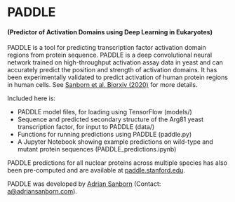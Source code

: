 # PADDLE
#### (Predictor of Activation Domains using Deep Learning in Eukaryotes)

PADDLE is a tool for predicting transcription factor activation domain regions from protein sequence. PADDLE is a deep convolutional neural network trained on high-throughput activation assay data in yeast and can accurately predict the position and strength of activation domains. It has been experimentally validated to predict activation of human protein regions in human cells. See [Sanborn et al. Biorxiv (2020)](https://www.biorxiv.org/content/10.1101/2020.12.18.423551v1) for more details. 

Included here is:
- PADDLE model files, for loading using TensorFlow (models/)
- Sequence and predicted secondary structure of the Arg81 yeast transcription factor, for input to PADDLE (data/)
- Functions for running predictions using PADDLE (paddle.py)
- A Jupyter Notebook showing example predictions on wild-type and mutant protein sequences (PADDLE_predictions.ipynb)

PADDLE predictions for all nuclear proteins across multiple species has also been pre-computed and are available at [paddle.stanford.edu](http://paddle.stanford.edu).

PADDLE was developed by [Adrian Sanborn](http://www.adriansanborn.com) (Contact: a@adriansanborn.com).
